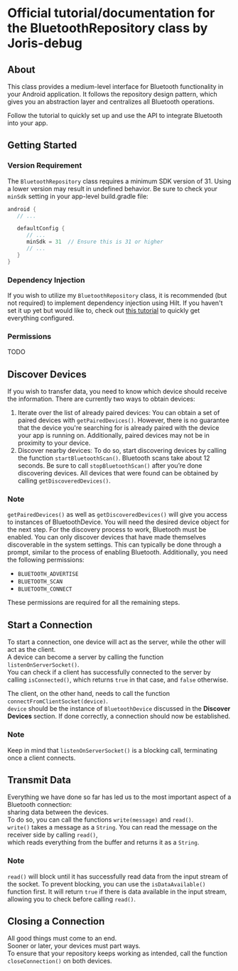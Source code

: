 # Official tutorial/documentation for the BluetoothRepository class by Joris-debug
## About
This class provides a medium-level interface for Bluetooth functionality in your Android application.
It follows the repository design pattern, which gives you an abstraction layer and centralizes all Bluetooth operations.

Follow the tutorial to quickly set up and use the API to integrate Bluetooth into your app.
## Getting Started
### Version Requirement
The `BluetoothRepository` class requires a minimum SDK version of 31. Using a lower version may result in undefined behavior.
Be sure to check your `minSdk` setting in your app-level build.gradle file:
```kotlin
android {
   // ...

   defaultConfig {
      // ...
      minSdk = 31  // Ensure this is 31 or higher
      // ...
   }
}
```
### Dependency Injection
If you wish to utilize my `BluetoothRepository` class, it is recommended (but not required) to implement dependency injection using Hilt.
If you haven't set it up yet but would like to, check out [this tutorial](./di-tutorial.md) to quickly get everything configured.
### Permissions
TODO
## Discover Devices
If you wish to transfer data, you need to know which device should receive the information.
There are currently two ways to obtain devices:
1. Iterate over the list of already paired devices:
   You can obtain a set of paired devices with `getPairedDevices()`.
   However, there is no guarantee that the device you're searching for is already paired with the device your app is running on.
   Additionally, paired devices may not be in proximity to your device.
2. Discover nearby devices:
   To do so, start discovering devices by calling the function `startBluetoothScan()`.
   Bluetooth scans take about 12 seconds. Be sure to call `stopBluetoothScan()` after you’re done discovering devices.
   All devices that were found can be obtained by calling `getDiscoveredDevices()`.
### Note
`getPairedDevices()` as well as `getDiscoveredDevices()` will give you access to instances of BluetoothDevice.
You will need the desired device object for the next step.
For the discovery process to work, Bluetooth must be enabled.
You can only discover devices that have made themselves discoverable in the system settings.
This can typically be done through a prompt, similar to the process of enabling Bluetooth.
Additionally, you need the following permissions:
* `BLUETOOTH_ADVERTISE`
* `BLUETOOTH_SCAN`
* `BLUETOOTH_CONNECT`

These permissions are required for all the remaining steps.
## Start a Connection
To start a connection, one device will act as the server, while the other will act as the client.  
A device can become a server by calling the function `listenOnServerSocket()`.  
You can check if a client has successfully connected to the server by calling `isConnected()`, which returns `true` in that case, and `false` otherwise.

The client, on the other hand, needs to call the function `connectFromClientSocket(device)`.  
`device` should be the instance of `BluetoothDevice` discussed in the **Discover Devices** section.
If done correctly, a connection should now be established.
### Note
Keep in mind that `listenOnServerSocket()` is a blocking call, terminating once a client connects.
## Transmit Data
Everything we have done so far has led us to the most important aspect of a Bluetooth connection:  
sharing data between the devices.  
To do so, you can call the functions `write(message)` and `read()`.  
`write()` takes a message as a `String`. You can read the message on the receiver side by calling `read()`,  
which reads everything from the buffer and returns it as a `String`.
### Note
`read()` will block until it has successfully read data from the input stream of the socket.
To prevent blocking, you can use the `isDataAvailable()` function first.
It will return `true` if there is data available in the input stream, allowing you to check before calling `read()`.
## Closing a Connection
All good things must come to an end.  
Sooner or later, your devices must part ways.  
To ensure that your repository keeps working as intended, call the function `closeConnection()` on both devices.
